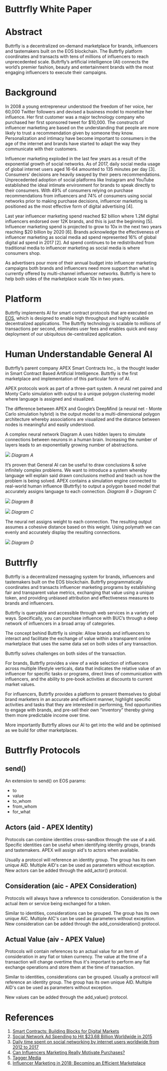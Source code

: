 # Buttrfly White Paper

# Abstract
Buttrfly is a decentralized on-demand marketplace for brands, influencers and tastemakers built on the EOS blockchain. The Buttrfly platform coordinates and transacts with tens of millions of influencers to reach unprecedented scale. Buttrfly’s artificial intelligence (AI) connects the world’s premier fashion, beauty and entertainment brands with the most engaging influencers to execute their campaigns. 


# Background
In 2008 a young entrepreneur understood the freedom of her voice, her 60,000 Twitter followers and devised a business model to monetize her influence. Her first customer was a major technology company who purchased her first sponsored tweet for $10,000. The constructs of influencer marketing are based on the understanding that people are more likely to trust a recommendation given by someone they know. Personalization and intimacy have become important to consumers in the age of the internet and brands have started to adapt the way they communicate with their customers.

Influencer marketing exploded in the last few years as a result of the exponential growth of social networks. As of 2017, daily social media usage of global internet users aged 16-64 amounted to 135 minutes per day [3]. Consumers’ decisions are heavily swayed by their peers recommendations. Unprecedented adoption of social platforms like Instagram and YouTube established the ideal intimate environment for brands to speak directly to their consumers. With 49% of consumers relying on purchase recommendations from influencers and 74% of consumers using social networks prior to making purchase decisions, influencer marketing is positioned as the most effective form of digital advertising [4]. 

Last year influencer marketing spend reached $2 billion where 1.2M digital influencers endorsed over 12K brands, and this is just the beginning [5]. Influencer marketing spend is projected to grow to 10x in the next two years reaching $20 billion by 2020 [6]. Brands acknowledge the effectiveness of influencer marketing as social media ad spend represented 16% of global  digital ad spend  in 2017 [2]. Ad spend continues to be redistributed from traditional media to influencer marketing as social media is where consumers shop. 

As advertisers pour more of their annual budget into influencer marketing campaigns both brands and influencers need more support than what is currently offered by multi-channel influencer networks. Buttrfly is here to help both sides of the marketplace scale 10x in two years.  


# Platform
Buttrfly implements AI for smart contract protocols that are executed on [EOS](https://eos.io/), which is designed to enable high throughput and highly scalable decentralized applications. The Buttrfly technology is scalable to millions of transactions per second, eliminates user fees and enables quick and easy deployment of our ubiquitous de-centralized application. 


# Human Understandable General AI
Buttrfly’s parent company APEX Smart Contracts Inc., is the thought leader in Smart Contract Based Artificial Intelligence. Buttrfly is the first marketplace and implementation of this particular form of AI.

APEX protocols work as part of a three-part system. A neural net paired and Monty Carlo simulation with output to a unique polygon clustering model where language is assigned and visualized.

The difference between APEX and Google’s DeepMind (a neural net - Monte Carlo simulation hybrid) is the output model to a multi-dimensional polygon architecture whereby associations are visualized and the distance between nodes is meaningful and easily understood.

A complex neural network Diagram A uses hidden layers to simulate connections between neurons in a human brain. Increasing the number of layers leads to an exponentially growing number of abstractions.

![](technical-whitepaper/F38911DF-81EA-4A14-9BAC-F49A724297C6.png)
_Diagram A_

It’s proven that General AI can be useful to draw conclusions & solve infinitely complex problems.  We want to introduce a system whereby language will explain said drawn conclusions method and teach us how the problem is being solved.  APEX contains a simulation engine connected to real-world human influence (Buttrfly) to output a polygon based model that accurately assigns language to each connection. _Diagram B_ > _Diagram C_

![](technical-whitepaper/D3461D9B-7F45-4185-AB17-D3BFC6EE2A94.png)
_Diagram B_

![](technical-whitepaper/blocks.jpg)
_Diagram C_

The neural net assigns weight to each connection.  The resulting output assumes a cohesive distance based on this weight.  Using polymath we can evenly and accurately display the resulting connections. 

![](technical-whitepaper/186A9C7E-3196-4250-AECF-256309B94D09.png)
_Diagram D_


# Buttrfly
Buttrfly is a decentralized messaging system for brands, influencers and tastemakers built on the EOS blockchain. Buttrfly programmatically coordinates and transacts influencer marketing programs by establishing fair and transparent value metrics, exchanging that value using a unique token, and providing unbiased attribution and effectiveness measures to brands and influencers. 
 
Buttrfly is queryable and accessible through web services in a variety of ways. Specifically, you can purchase influence with BUC’s through a deep network of influencers in a broad array of categories.

The concept behind Buttrfly is simple:
Allow brands and influencers to interact and facilitate the exchange of value within a transparent online marketplace that uses the same data set on both sides of any transaction.

Buttrfly solves challenges on both sides of the transaction.

For brands, Buttrfly provides a view of a wide selection of influencers across multiple lifestyle verticals, data that indicates the relative value of an influencer for specific tasks or programs, direct lines of communication with influencers, and the ability to pre-book activities at discounts to current market values.

For influencers, Buttrfly provides a platform to present themselves to global brand marketers in an accurate and efficient manner, highlight specific activities and tasks that they are interested in performing, find opportunities to engage with brands, and pre-sell their own “inventory” thereby giving them more predictable income over time.

More importantly Buttrfly allows our AI to get into the wild and be optimised as we build for other marketplaces.


# Buttrfly Protocols

## send()
An extension to send() on EOS params:
- to
- value
- to_whom
- from_whom
- for_what

## Actors (aid - APEX Identity)
Protocols can combine identities cross-sandbox through the use of a aid. Specific identities can be useful when identifying identity groups, brands and tastemakers. APEX will assign aid's to actors when available. 

Usually a protocol will reference an identity group. The group has its own unique AID. Multiple AID's can be used as parameters without exception. New actors can be added through the add_actor() protocol.

## Consideration (aic - APEX Consideration)
Protocols will always have a reference to consideration. Consideration is the actual item or service being exchanged for a token.

Similar to identities, considerations can be grouped. The group has its own unique AIC. Multiple AIC's can be used as parameters without exception. New consideration can be added through the add_consideration() protocol.

## Actual Value (aiv - APEX Value)
Protocols will contain references to an actual value for an item of consideration in any fiat or token currency. The value at the time of a transaction will change overtime thus it's important to perform any fiat exchange operations and store them at the time of transaction.

Similar to identities, considerations can be grouped. Usually a protocol will reference an identity group. The group has its own unique AID. Multiple AID's can be used as parameters without exception.

New values can be added through the add_value() protocol.


# References
1. [Smart Contracts: Building Blocks for Digital Markets](http://www.fon.hum.uva.nl/rob/Courses/InformationInSpeech/CDROM/Literature/LOTwinterschool2006/szabo.best.vwh.net/smart_contracts_2.html)  
2. [Social Network Ad Spending to Hit $23.68 Billion Worldwide in 2015](https://www.emarketer.com/Article/Social-Network-Ad-Spending-Hit-2368-Billion-Worldwide-2015/1012357)
3. [Daily time spent on social networking by internet users worldwide from 2012 to 2017](https://www.statista.com/statistics/433871/daily-social-media-usage-worldwide/) 
4. [Can Influencers Marketing Really Motivate Purchases?](http://www.adweek.com/digital/can-influencer-marketing-really-drive-conversions-study/) 
5. [Tagger Media](https://www.taggermedia.com)
6. [Influencer Marketing in 2018: Becoming an Efficient Marketplace](http://www.adweek.com/digital/giordano-contestabile-activate-by-bloglovin-guest-post-influencer-marketing-in-2018/)



